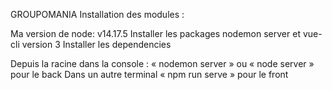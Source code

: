 GROUPOMANIA
Installation des modules :

Ma version de node: v14.17.5 
Installer les packages nodemon server et vue-cli version 3
Installer les dependencies 

Depuis la racine dans la console : « nodemon server » ou « node server » pour le back
Dans un autre terminal « npm run serve » pour le front


